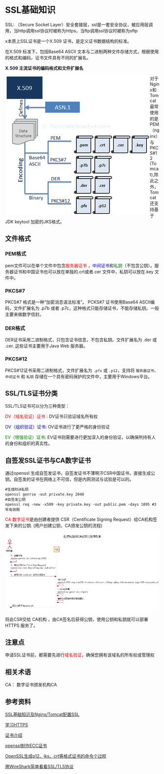 # SSL基础知识

SSL: （Secure Socket Layer）安全套接层，ssl是一套安全协议，被应用层调用，当http调用ssl协议时被称为https，当ftp调用ssl协议时被称为sftp





x本质上SSL证书是一个X.509 证书，是定义证书数据结构的标准。

在X.509 标准下，包括Base64 ASCII 文本与二进制两种文件存储方式，根据使用的格式和编码，证书文件具有不同的扩展名。 



**X.509 主流证书的编码格式和文件扩展名**

<img src="./pic/01_x.509主流证书的编码格式和文件扩展名.png" align="left"/>

对于Nginx和Tomcat 最常使用的是PEM（nginx）与PKCS#12 (Tomcat),除此之外，Tomcat还支持基于JDK keytool 加密的JKS格式。 



## 文件格式

### PEM格式

pem文件可以在单个文件中包含<font color="red">服务器证书</font> ，<font color="blue">中间证书</font>和<font color="green">私钥</font>（不包含公钥）。服务器证书和中国证书也可以放在单独的.crt或者.cer 文件中，私钥可以放在.key 文件中。 

### PKCS#7 

PKCS#7 格式是一种“加密消息语法标准”。 PCKS#7 证书使用Base64 ASCII编码，文件扩展名为 .p7b 或者 .p7c，这种格式只能存储证书，不能存储私钥。一般主要来做数字信封。 

### DER格式

DER证书采用二进制格式，只包含证书信息，不包含私钥。文件扩展名为 .der 或 .cer.  这些证书主要用于Java Web 服务器。 

### PKCS#12

PKCS#12证书采用二进制格式，文件扩展名为 `.pfx` 或 `.p12`，支持将 `服务器证书`、`中间证书` 和 `私钥` 存储在一个具有密码保护的文件中，主要用于Windows平台。





## SSL/TLS证书分类

SSL/TLS证书可以分为三种类型：

<font color="red">DV（域名验证）证书</font> : DV证书只验证域名所有权

<font color="blue">OV（组织验证）证书</font>: OV证书进行了更严格的身份验证

 <font color="green">EV（增强验证）证书</font>: EV证书则需要进行更加深入的身份验证，以确保所持有人的身份和组织的真实性。





## 自签发SSL证书与CA数字证书

通过openssl 生成自签发证书，自签发证书不薄啊汗CSR中国证书，直接生成公钥。自签发的证书在网络上不可信，但是内网测试与试验是可以的。

```shell
#生成RSA私钥
openssl genrsa -out private.key 2048
#自签发公钥
openssl req -new -x509 -key private.key -out public.pem -days 1095 #3年有效期
```

<font color="red">CA 数字证书</font>是由创建者提供 CSR（Centificate Signing Request）给CA机构签发下来的公钥. (用户创建公钥，CA颁发公钥的流程)

<img src="./pic/02_创建私钥CA生成公钥的过程.png"/>



将此CSR交给 CA机构 ，由CA签名后获得公钥，使用公钥和私钥就可以部署 HTTPS 服务了。









## 注意点

申请SSL证书前，都需要先进行<font color="red">域名验证</font>，确保您拥有该域名的所有权或管理权





## 相关术语

CA：  数字证书颁发机构CA





 

## 参考资料

[SSL基础知识及Nginx/Tomcat配置SSL ](https://www.cnblogs.com/hellxz/p/15234125.html)

[学习HTTPS](https://www.tutorialsteacher.com/https)

[证书介绍](https://blog.csdn.net/u010674101/article/details/142464422)

[openssl制作ECC证书](https://baijiahao.baidu.com/s?id=1806898915198771221&wfr=spider&for=pc)

[OpenSSL生成p12、jks、crt等格式证书的命令个过程](https://blog.csdn.net/yongzhewunan/article/details/42168421)

[用WireShark简单看看SSL/TLS协议](https://cloud.tencent.com/developer/article/2010810)



